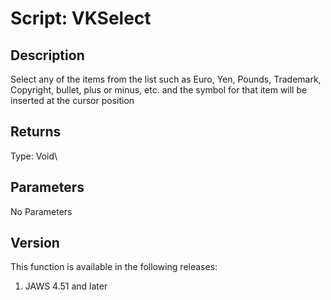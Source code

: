 # Script: VKSelect

## Description

Select any of the items from the list such as Euro, Yen, Pounds,
Trademark, Copyright, bullet, plus or minus, etc. and the symbol for
that item will be inserted at the cursor position

## Returns

Type: Void\

## Parameters

No Parameters

## Version

This function is available in the following releases:

1.  JAWS 4.51 and later
